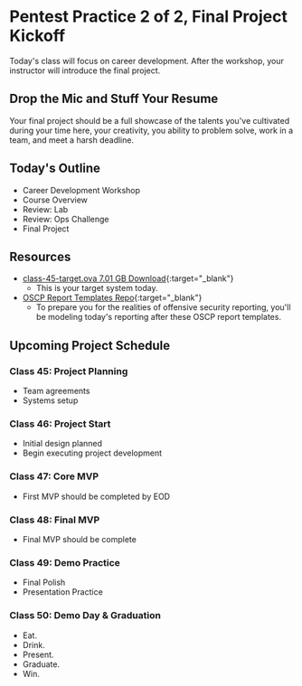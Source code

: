 # Pentest Practice 2 of 2, Final Project Kickoff

Today's class will focus on career development. After the workshop, your instructor will introduce the final project.

## Drop the Mic and Stuff Your Resume

Your final project should be a full showcase of the talents you've cultivated during your time here, your creativity, you ability to problem solve, work in a team, and meet a harsh deadline.

## Today's Outline

- Career Development Workshop
- Course Overview
- Review: Lab
- Review: Ops Challenge
- Final Project

## Resources

- [class-45-target.ova 7.01 GB Download](https://www.icloud.com/iclouddrive/0kCQRwLBykZiwNul-NXLuZgBQ#class-45-target){:target="_blank"}
  - This is your target system today.
- [OSCP Report Templates Repo](https://github.com/whoisflynn/OSCP-Exam-Report-Template){:target="_blank"}
  - To prepare you for the realities of offensive security reporting, you'll be modeling today's reporting after these OSCP report templates.


## Upcoming Project Schedule

### Class 45: Project Planning

- Team agreements
- Systems setup

### Class 46: Project Start

- Initial design planned
- Begin executing project development

### Class 47: Core MVP

- First MVP should be completed by EOD

### Class 48: Final MVP

- Final MVP should be complete

### Class 49: Demo Practice

- Final Polish
- Presentation Practice

### Class 50: Demo Day & Graduation

- Eat.
- Drink.
- Present.
- Graduate.
- Win.
